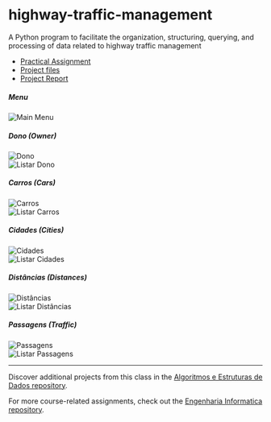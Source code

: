 # highway-traffic-management
A Python program to facilitate the organization, structuring, querying, and processing of data related to highway traffic management

- [Practical Assignment](enunciado.pdf)
- [Project files](project)
- [Project Report](project/1012527-1012539_WG.pdf)

##### Menu
![Main Menu](screenshots/screenshot1.png)

##### Dono (Owner)
![Dono](screenshots/screenshot2.png)
<br>
![Listar Dono](screenshots/screenshot3.png)

##### Carros (Cars)
![Carros](screenshots/screenshot4.png)
<br>
![Listar Carros](screenshots/screenshot5.png)

##### Cidades (Cities)
![Cidades](screenshots/screenshot6.png)
<br>
![Listar Cidades](screenshots/screenshot7.png)

##### Distâncias (Distances)
![Distâncias](screenshots/screenshot8.png)
<br>
![Listar Distâncias](screenshots/screenshot9.png)

##### Passagens (Traffic)
![Passagens](screenshots/screenshot10.png)
<br>
![Listar Passagens](screenshots/screenshot11.png)



-----

Discover additional projects from this class in the [Algoritmos e Estruturas de Dados repository](https://github.com/danielmribeiro/ipg-lei-algoritmos-e-estruturas-de-dados).

For more course-related assignments, check out the [Engenharia Informatica repository](https://github.com/danielmribeiro/engenharia-informatica).
